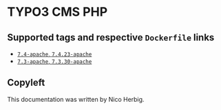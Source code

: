# TYPO3 CMS PHP

## Supported tags and respective `Dockerfile` links

 * [`7.4-apache`, `7.4.23-apache`](https://github.com/nicoherbigio/docker-typo3-cms-php/blob/master/7.4/debian/apache/default/Dockerfile)
 * [`7.3-apache`, `7.3.30-apache`](https://github.com/nicoherbigio/docker-typo3-cms-php/blob/master/7.3/debian/apache/default/Dockerfile)

## Copyleft

This documentation was written by Nico Herbig.
